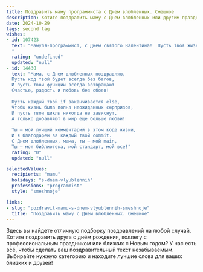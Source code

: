 ```yaml
---
title: Поздравить маму программиста с Днем влюбленных. Смешное
description: Хотите поздравить маму с Днем влюбленных или другим праздником? Наш ИИ создаст незабываемое поздравление, а вы обязательно выделитесь среди других.  
date: 2024-10-29
tags: second tag
wishes:
- id: 107423
  text: "Мамуля-программист, с Днём святого Валентина!  Пусть твоя жизнь будет не менее  зашифрована, чем твой самый сложный код, от завистливых взглядов конкурентов, а любовь –  бесконечным циклом счастья, в котором никогда не будет ошибки 404!  Пусть баги обходят тебя стороной, а сердце переполняет лишь радость и позитив!  ❤️
  "
  rating: "undefined"
  updated: "null"
- id: 14430
  text: "Мама, с Днем влюбленных поздравляю,
  Пусть код твой будет всегда без багов,
  И пусть твои функции всегда возвращают
  Счастье, радость и любовь без сбоев!
  
  Пусть каждый твой if заканчивается else,
  Чтобы жизнь была полна неожиданных сюрпризов,
  И пусть твои циклы никогда не зависнут,
  А только добавляют в мир еще больше любви!
  
  Ты – мой лучший комментарий в этом коде жизни,
  И я благодарен за каждый твой commit.
  С Днем влюбленных, мама, ты – мой main,
  Ты – моя библиотека, мой стандарт, мой все!"
  rating: "0"
  updated: "null"

selectedValues:
  recipients: "mamu"
  holidays: "s-dnem-vlyublennih"
  professions: "programmist"
  style: "smeshnoje"

links:
- slug: "pozdravit-mamu-s-dnem-vlyublennih-smeshnoje"
  title: "Поздравить маму с Днем влюбленных. Смешное"
---
```


Здесь вы найдете отличную подборку поздравлений на любой случай. 
Хотите поздравить друга с днём рождения, коллегу с профессиональным праздником или близких с Новым годом? У нас есть всё, чтобы сделать ваш поздравительный текст незабываемым. Выбирайте нужную категорию и находите лучшие слова для ваших близких и друзей!

